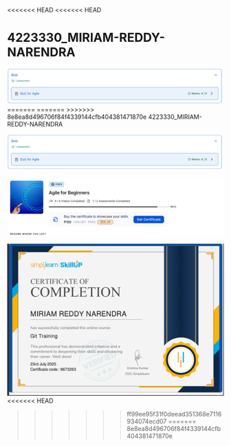 <<<<<<< HEAD
<<<<<<< HEAD
# 4223330\_MIRIAM-REDDY-NARENDRA

<img src = "https://github.com/Narendra-127/4223330_MIRIAM-REDDY-NARENDRA/blob/main/SDLC/AGILE(MARKS).png" alt ="img">
=======
=======
>>>>>>> 8e8ea8d496706f84f4339144cfb404381471870e
4223330_MIRIAM-REDDY-NARENDRA


![SDLC Certificate](https://raw.githubusercontent.com/Narendra-127/4223330_MIRIAM-REDDY-NARENDRA/main/SDLC/AGILE(MARKS).png)

![SDLC Certificate](https://raw.githubusercontent.com/Narendra-127/4223330_MIRIAM-REDDY-NARENDRA/main/SDLC/AGILE(PERCENTAGE).png)

![GIT Certificate](https://github.com/Narendra-127/4223330_MIRIAM-REDDY-NARENDRA/blob/main/GIT/GIT%20CERTIFICATE.png)
<<<<<<< HEAD
>>>>>>> ff99ee95f31f0deead351368e7116934074ecd07
=======
>>>>>>> 8e8ea8d496706f84f4339144cfb404381471870e
